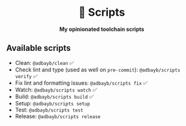 <div align="center">
    <h1>🦦 Scripts</h1>
    <strong>My opinionated toolchain scripts</strong>
</div>
<p></p>

## Available scripts

-   Clean: `@adbayb/clean` ✅
-   Check lint and type (used as well on `pre-commit`): `@adbayb/scripts verify` ✅
-   Fix lint and formatting issues: `@adbayb/scripts fix` ✅
-   Watch: `@adbayb/scripts watch` ✅
-   Build: `@adbayb/scripts build` ✅
-   Setup: `@adbayb/scripts setup`
-   Test: `@adbayb/scripts test`
-   Release: `@adbayb/scripts release`
